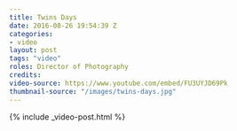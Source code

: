 ```yaml
---
title: Twins Days
date: 2016-08-26 19:54:39 Z
categories:
- video
layout: post
tags: "video"
roles: Director of Photography
credits: 
video-source: https://www.youtube.com/embed/FU3UYJD69Pk
thumbnail-source: "/images/twins-days.jpg"
---
```


{% include _video-post.html %}
